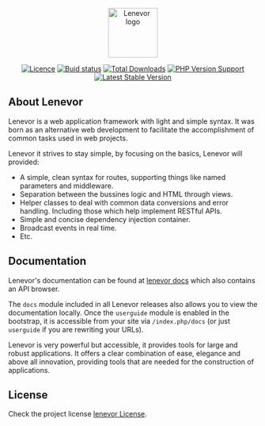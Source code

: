 <p align="center"><a href="lenevor.com" target="_blank"><img src="https://avatars2.githubusercontent.com/u/50193329?s=200&v=4" title="Lenevor logo" height="100" width="100"></a></p>

<p align="center">
    <a href="https://packagist.org/packages/lenevor/lenevor"><img src="https://poser.pugx.org/lenevor/lenevor/license.svg" title="Licence"></a>
    <a href="https://scrutinizer-ci.com/g/lenevor/lenevor/?branch=0.7.0"><img src="https://scrutinizer-ci.com/g/lenevor/lenevor/badges/build.png?b=0.7.0" title="Buid status"></a>
    <a href="https://packagist.org/packages/lenevor/lenevor"><img src="https://poser.pugx.org/lenevor/lenevor/d/total.svg" title="Total Downloads"></a>
    <a href="https://packagist.org/packages/lenevor/lenevor"><img src="https://img.shields.io/packagist/php-v/lenevor/lenevor?color=blue" title="PHP Version Support"></a>
    <a href="https://packagist.org/packages/lenevor/lenevor"><img src="https://poser.pugx.org/lenevor/lenevor/v/stable.svg" title="Latest Stable Version"></a>
</p>

## About Lenevor

Lenevor is a web application framework with light and simple syntax. It was born as an alternative web development to facilitate the accomplishment of common tasks used in web projects. 

Lenevor it strives to stay simple, by focusing on the basics, Lenevor will provided:

- A simple, clean syntax for routes, supporting things like named parameters 
   and middleware.
- Separation between the bussines logic and HTML through views.
- Helper classes to deal with common data conversions and error handling. Including those which help implement RESTful APIs.
- Simple and concise dependency injection container.
- Broadcast events in real time.
- Etc.

## Documentation

Lenevor's documentation can be found at [lenevor docs](https://lenevor.com/docs) which also contains an API browser.

The `docs` module included in all Lenevor releases also allows you to view the documentation locally. Once the `userguide` module is enabled in the bootstrap, it is accessible from your site via `/index.php/docs` (or just `userguide` if you are rewriting your URLs).

Lenevor is very powerful but accessible, it provides tools for large and robust applications. It offers a clear combination of ease, elegance and above all innovation, providing tools that are needed for the construction of applications.

## License

Check the project license [lenevor License](https://opensource.org/licenses/BSD-3-Clause).
